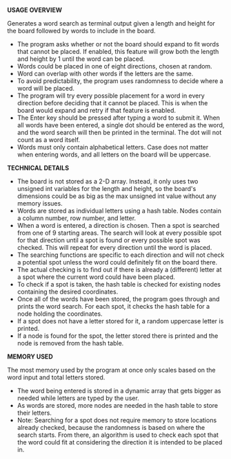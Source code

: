 __USAGE OVERVIEW__

Generates a word search as terminal output given a length and height for the board followed by words to include in the board. 
- The program asks whether or not the board should expand to fit words that cannot be placed. If enabled, this feature will grow both the length and height by 1 until the word can be placed.
- Words could be placed in one of eight directions, chosen at random.
- Word can overlap with other words if the letters are the same.
- To avoid predictability, the program uses randomness to decide where a word will be placed.
- The program will try every possible placement for a word in every direction before deciding that it cannot be placed. This is when the board would expand and retry if that feature is enabled.
- The Enter key should be pressed after typing a word to submit it. When all words have been entered, a single dot should be entered as the word, and the word search will then be printed in the terminal. The dot will not count as a word itself.
- Words must only contain alphabetical letters. Case does not matter when entering words, and all letters on the board will be uppercase.

__TECHNICAL DETAILS__
- The board is not stored as a 2-D array. Instead, it only uses two unsigned int variables for the length and height, so the board's dimensions could be as big as the max unsigned int value without any memory issues.
- Words are stored as individual letters using a hash table. Nodes contain a column number, row number, and letter.
- When a word is entered, a direction is chosen. Then a spot is searched from one of 9 starting areas. The search will look at every possible spot for that direction until a spot is found or every possible spot was checked. This will repeat for every direction until the word is placed.
- The searching functions are specific to each direction and will not check a potential spot unless the word could definitely fit on the board there.
- The actual checking is to find out if there is already a (different) letter at a spot where the current word could have been placed.
- To check if a spot is taken, the hash table is checked for existing nodes containing the desired coordinates.
- Once all of the words have been stored, the program goes through and prints the word search. For each spot, it checks the hash table for a node holding the coordinates.
- If a spot does not have a letter stored for it, a random uppercase letter is printed.
- If a node is found for the spot, the letter stored there is printed and the node is removed from the hash table.

__MEMORY USED__

The most memory used by the program at once only scales based on the word input and total letters stored. 
- The word being entered is stored in a dynamic array that gets bigger as needed while letters are typed by the user.
- As words are stored, more nodes are needed in the hash table to store their letters.
- Note: Searching for a spot does not require memory to store locations already checked, because the randomness is based on where the search starts. From there, an algorithm is used to check each spot that the word could fit at considering the direction it is intended to be placed in.
